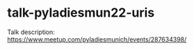 # talk-pyladiesmun22-uris

Talk description: https://www.meetup.com/pyladiesmunich/events/287634398/
